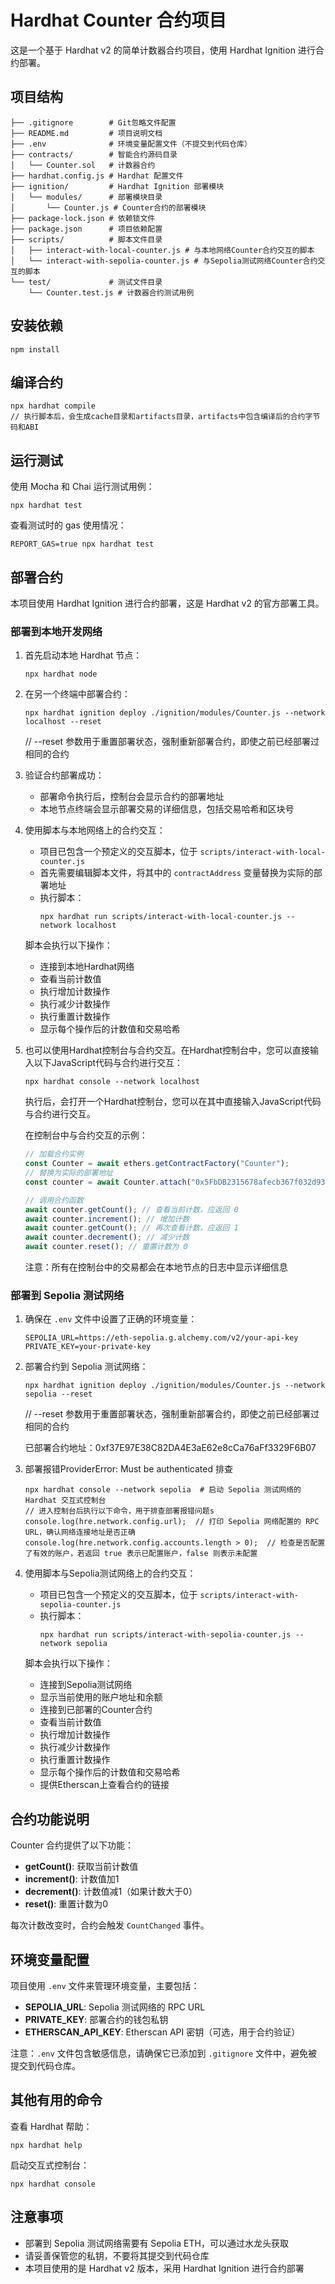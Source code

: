 # Hardhat Counter 合约项目

这是一个基于 Hardhat v2 的简单计数器合约项目，使用 Hardhat Ignition 进行合约部署。

## 项目结构

```
├── .gitignore        # Git忽略文件配置
├── README.md         # 项目说明文档
├── .env              # 环境变量配置文件（不提交到代码仓库）
├── contracts/        # 智能合约源码目录
│   └── Counter.sol   # 计数器合约
├── hardhat.config.js # Hardhat 配置文件
├── ignition/         # Hardhat Ignition 部署模块
│   └── modules/      # 部署模块目录
│       └── Counter.js # Counter合约的部署模块
├── package-lock.json # 依赖锁文件
├── package.json      # 项目依赖配置
├── scripts/          # 脚本文件目录
│   ├── interact-with-local-counter.js # 与本地网络Counter合约交互的脚本
│   └── interact-with-sepolia-counter.js # 与Sepolia测试网络Counter合约交互的脚本
└── test/             # 测试文件目录
    └── Counter.test.js # 计数器合约测试用例
```

## 安装依赖

```shell
npm install
```

## 编译合约

```shell
npx hardhat compile
// 执行脚本后，会生成cache目录和artifacts目录，artifacts中包含编译后的合约字节码和ABI
```

## 运行测试

使用 Mocha 和 Chai 运行测试用例：

```shell
npx hardhat test
```

查看测试时的 gas 使用情况：

```shell
REPORT_GAS=true npx hardhat test
```

## 部署合约

本项目使用 Hardhat Ignition 进行合约部署，这是 Hardhat v2 的官方部署工具。

### 部署到本地开发网络

1. 首先启动本地 Hardhat 节点：
   ```shell
   npx hardhat node
   ```

2. 在另一个终端中部署合约：
   ```shell
   npx hardhat ignition deploy ./ignition/modules/Counter.js --network localhost --reset
   ```
   // --reset 参数用于重置部署状态，强制重新部署合约，即使之前已经部署过相同的合约

3. 验证合约部署成功：
   - 部署命令执行后，控制台会显示合约的部署地址
   - 本地节点终端会显示部署交易的详细信息，包括交易哈希和区块号

4. 使用脚本与本地网络上的合约交互：
   - 项目已包含一个预定义的交互脚本，位于 `scripts/interact-with-local-counter.js`
   - 首先需要编辑脚本文件，将其中的 `contractAddress` 变量替换为实际的部署地址
   - 执行脚本：
     ```shell
     npx hardhat run scripts/interact-with-local-counter.js --network localhost
     ```
   
   脚本会执行以下操作：
   - 连接到本地Hardhat网络
   - 查看当前计数值
   - 执行增加计数操作
   - 执行减少计数操作
   - 执行重置计数操作
   - 显示每个操作后的计数值和交易哈希

5. 也可以使用Hardhat控制台与合约交互。在Hardhat控制台中，您可以直接输入以下JavaScript代码与合约进行交互：
   ```shell
   npx hardhat console --network localhost
   ```
   执行后，会打开一个Hardhat控制台，您可以在其中直接输入JavaScript代码与合约进行交互。

   在控制台中与合约交互的示例：
   ```javascript
   // 加载合约实例
   const Counter = await ethers.getContractFactory("Counter");
   // 替换为实际的部署地址
   const counter = await Counter.attach("0x5FbDB2315678afecb367f032d93F642f64180aa3");
   
   // 调用合约函数
   await counter.getCount(); // 查看当前计数，应返回 0
   await counter.increment(); // 增加计数
   await counter.getCount(); // 再次查看计数，应返回 1
   await counter.decrement(); // 减少计数
   await counter.reset(); // 重置计数为 0
   ```
   
   注意：所有在控制台中的交易都会在本地节点的日志中显示详细信息

### 部署到 Sepolia 测试网络

1. 确保在 `.env` 文件中设置了正确的环境变量：
   ```
   SEPOLIA_URL=https://eth-sepolia.g.alchemy.com/v2/your-api-key
   PRIVATE_KEY=your-private-key
   ```

2. 部署合约到 Sepolia 测试网络：
   ```shell
   npx hardhat ignition deploy ./ignition/modules/Counter.js --network sepolia --reset
   ```
   // --reset 参数用于重置部署状态，强制重新部署合约，即使之前已经部署过相同的合约

   已部署合约地址：0xf37E97E38C82DA4E3aE62e8cCa76aFf3329F6B07

3. 部署报错ProviderError: Must be authenticated 排查
   ```
   npx hardhat console --network sepolia  # 启动 Sepolia 测试网络的 Hardhat 交互式控制台
   // 进入控制台后执行以下命令，用于排查部署报错问题s
   console.log(hre.network.config.url);  // 打印 Sepolia 网络配置的 RPC URL，确认网络连接地址是否正确
   console.log(hre.network.config.accounts.length > 0);  // 检查是否配置了有效的账户，若返回 true 表示已配置账户，false 则表示未配置
   ```

4. 使用脚本与Sepolia测试网络上的合约交互：
   - 项目已包含一个预定义的交互脚本，位于 `scripts/interact-with-sepolia-counter.js`
   - 执行脚本：
     ```shell
     npx hardhat run scripts/interact-with-sepolia-counter.js --network sepolia
     ```
   
   脚本会执行以下操作：
   - 连接到Sepolia测试网络
   - 显示当前使用的账户地址和余额
   - 连接到已部署的Counter合约
   - 查看当前计数值
   - 执行增加计数操作
   - 执行减少计数操作
   - 执行重置计数操作
   - 显示每个操作后的计数值和交易哈希
   - 提供Etherscan上查看合约的链接


## 合约功能说明

Counter 合约提供了以下功能：

- **getCount()**: 获取当前计数值
- **increment()**: 计数值加1
- **decrement()**: 计数值减1（如果计数大于0）
- **reset()**: 重置计数为0

每次计数改变时，合约会触发 `CountChanged` 事件。

## 环境变量配置

项目使用 `.env` 文件来管理环境变量，主要包括：

- **SEPOLIA_URL**: Sepolia 测试网络的 RPC URL
- **PRIVATE_KEY**: 部署合约的钱包私钥
- **ETHERSCAN_API_KEY**: Etherscan API 密钥（可选，用于合约验证）

注意：`.env` 文件包含敏感信息，请确保它已添加到 `.gitignore` 文件中，避免被提交到代码仓库。

## 其他有用的命令

查看 Hardhat 帮助：
```shell
npx hardhat help
```

启动交互式控制台：
```shell
npx hardhat console
```

## 注意事项

- 部署到 Sepolia 测试网络需要有 Sepolia ETH，可以通过水龙头获取
- 请妥善保管您的私钥，不要将其提交到代码仓库
- 本项目使用的是 Hardhat v2 版本，采用 Hardhat Ignition 进行合约部署
